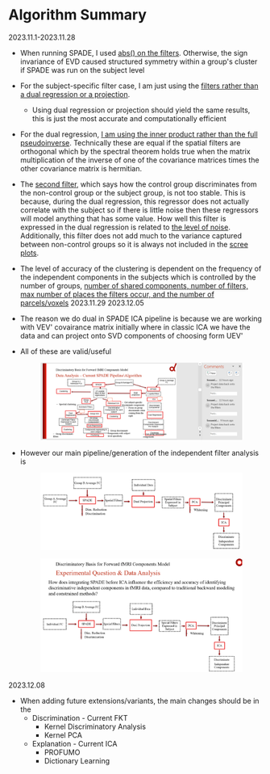 # Algorithm Summary
 2023.11.1-2023.11.28

* When running SPADE, I used [abs() on the filters](https://github.com/zainsouwei/ICASPADE/blob/070a5d3ab2e6b09d2aee03aa106db90f8a5f71f2/simulate\_time.py#L83). Otherwise, the sign invariance of EVD caused structured symmetry within a group's cluster if SPADE was run on the subject level
* For the subject-specific filter case, I am just using the [filters rather than a dual regression or a projection](https://github.com/zainsouwei/ICASPADE/blob/21adaa891aab69852804d4ae05bb6f2460be63d4/simulate\_time.py#L280C1-L284C49).
  * Using dual regression or projection should yield the same results, this is just the most accurate and computationally efficient
* For the dual regression, [I am using the inner product rather than the full pseudoinverse](https://github.com/zainsouwei/ICASPADE/blob/21adaa891aab69852804d4ae05bb6f2460be63d4/simulate\_time.py#L100C1-L105C44). Technically these are equal if the spatial filters are orthogonal which by the spectral theorem holds true when the matrix multiplication of the inverse of one of the covariance matrices times the other covariance matrix is hermitian.
* The [second filter](https://github.com/zainsouwei/ICASPADE/blob/21adaa891aab69852804d4ae05bb6f2460be63d4/simulate\_time.py#L82C12-L82C83), which says how the control group discriminates from the non-control group or the subject group, is not too stable. This is because, during the dual regression, this regressor does not actually correlate with the subject so if there is little noise then these regressors will model anything that has some value. How well this filter is expressed in the dual regression is related to [the level of noise](https://github.com/zainsouwei/ICASPADE/blob/21adaa891aab69852804d4ae05bb6f2460be63d4/simulate\_time.py#L256). Additionally, this filter does not add much to the variance captured between non-control groups so it is always not included in the [scree plots](https://github.com/zainsouwei/ICASPADE/blob/21adaa891aab69852804d4ae05bb6f2460be63d4/simulate\_time.py#L290).
* The level of accuracy of the clustering is dependent on the frequency of the independent components in the subjects which is controlled by the number of groups, [number of shared components, number of filters, max number of places the filters occur, and the number of parcels/voxels](https://github.com/zainsouwei/ICASPADE/blob/21adaa891aab69852804d4ae05bb6f2460be63d4/simulate\_time.py#L250C3-L257C1)
 2023.11.29
 2023.12.05

* The reason we do dual in SPADE ICA pipeline is because we are working with VEV' covairance matrix initially where in classic ICA we have the data and can project onto SVD components of choosing form UEV'
*   All of these are valid/useful

    <figure><img src=".gitbook/assets/image (1).png" alt=""><figcaption></figcaption></figure>
*   However our main pipeline/generation of the independent filter analysis is



    <figure><img src=".gitbook/assets/image (2).png" alt=""><figcaption></figcaption></figure>

    <figure><img src=".gitbook/assets/image (4).png" alt=""><figcaption></figcaption></figure>
 2023.12.08

* When adding future extensions/variants, the main changes should be in the
  * Discrimination - Current FKT
    * Kernel Discriminatory Analysis
    * Kernel PCA
  * Explanation - Current ICA
    * PROFUMO
    * Dictionary Learning
